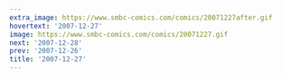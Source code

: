 ```yaml
---
extra_image: https://www.smbc-comics.com/comics/20071227after.gif
hovertext: '2007-12-27'
image: https://www.smbc-comics.com/comics/20071227.gif
next: '2007-12-28'
prev: '2007-12-26'
title: '2007-12-27'
---
```

